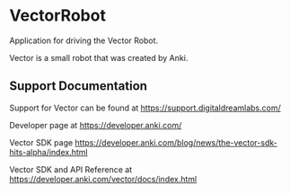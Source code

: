 # VectorRobot
Application for driving the Vector Robot.

Vector is a small robot that was created by Anki.

## Support Documentation
Support for Vector can be found at https://support.digitaldreamlabs.com/

Developer page at https://developer.anki.com/

Vector SDK page https://developer.anki.com/blog/news/the-vector-sdk-hits-alpha/index.html

Vector SDK and API Reference at https://developer.anki.com/vector/docs/index.html


